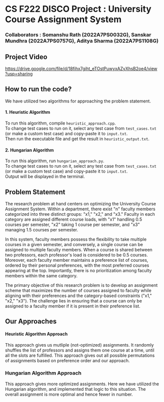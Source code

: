 # CS F222 DISCO Project : University Course Assignment System
### Collaborators : Somanshu Rath (2022A7PS0032G), Sanskar Mundhra (2022A7PS0757G), Aditya Sharma (2022A7PS1108G)

## Project Video
https://drive.google.com/file/d/18fihx7giht_eTOstPuwyxAZyXhsB2oe4/view?usp=sharing

## How to run the code?
We have utilized two algorithms for approaching the problem statement. 
#### 1. Heuristic Algorithm <br>
To run this algorithm, compile ```heuristic_approach.cpp```. <br>
To change test cases to run on it, select any test case from ```test_cases.txt``` (or make a custom test case) and copy-paste it to ```input.txt```. <br>
Then run the executable file and get the result in ```heuristic_output.txt```.
#### 2. Hungarian Algorithm <br>
To run this algorithm, run ```hungarian_approach.py```. <br>
To change test cases to run on it, select any test case from ```test_cases.txt``` (or make a custom test case) and copy-paste it to ```input.txt```. <br>
Output will be displayed in the terminal.



## Problem Statement 
The research problem at hand centers on optimizing the University Course Assignment System. Within a department, there exist "n" faculty members categorized into three distinct groups: "x1," "x2," and "x3." Faculty in each category are assigned different course loads, with "x1" handling 0.5 courses per semester, "x2" taking 1 course per semester, and "x3" managing 1.5 courses per semester.

In this system, faculty members possess the flexibility to take multiple courses in a given semester, and conversely, a single course can be assigned to multiple faculty members. When a course is shared between two professors, each professor's load is considered to be 0.5 courses. Moreover, each faculty member maintains a preference list of courses, ordered by their personal preferences, with the most preferred courses appearing at the top. Importantly, there is no prioritization among faculty members within the same category.

The primary objective of this research problem is to develop an assignment scheme that maximizes the number of courses assigned to faculty while aligning with their preferences and the category-based constraints ("x1," "x2," "x3"). The challenge lies in ensuring that a course can only be assigned to a faculty member if it is present in their preference list.

## Our Approaches

#### Heuristic Algorithm Approach
This approach gives us mutliple (not-optimized) assignments. It randomly shuffles the list of professors and assigns them one course at a time, until all the slots are fulfilled. This approach gives out all possible permutations of assignments based on preference order and our approach. 


### Hungarian Algorithm Approach
This approach gives more optimized assignments. Here we have utilized the Hungarian algorithm, and implemented that logic to this situation. The overall assignment is more optimal and hence fewer in number.
